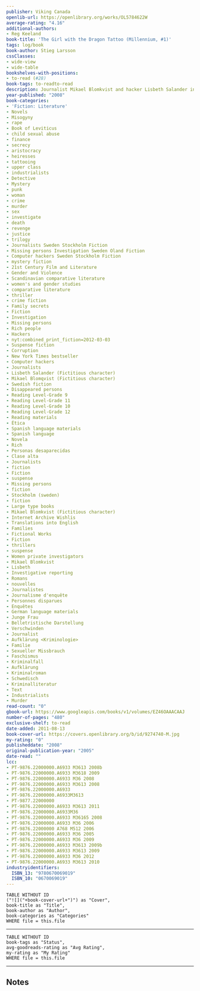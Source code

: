 ```yaml
---
publisher: Viking Canada
openlib-url: https://openlibrary.org/works/OL5784622W
average-rating: "4.16"
additional-authors:
- Reg Keeland
book-title: 'The Girl with the Dragon Tattoo (Millennium, #1)'
tags: log/book
book-author: Stieg Larsson
cssClasses:
- wide-view
- wide-table
bookshelves-with-positions:
- to-read (#28)
book-tags: to-readto-read
description: Journalist Mikael Blomkvist and hacker Lisbeth Salander investigate the disappearance of Harriet Vanger which took place forty years ago.
year-published: "2008"
book-categories:
- 'Fiction: Literature'
- Novels
- Misogyny
- rape
- Book of Leviticus
- child sexual abuse
- finance
- secrecy
- aristocracy
- heiresses
- tattooing
- upper class
- industrialists
- Detective
- Mystery
- punk
- woman
- crime
- murder
- sex
- investigate
- death
- revenge
- justice
- trilogy
- Journalists Sweden Stockholm Fiction
- Missing persons Investigation Sweden Oland Fiction
- Computer hackers Sweden Stockholm Fiction
- mystery fiction
- 21st Century Film and Literature
- Gender and Violence
- Scandinavian comparative literature
- women's and gender studies
- comparative literature
- thriller
- crime fiction
- Family secrets
- Fiction
- Investigation
- Missing persons
- Rich people
- Hackers
- nyt:combined_print_fiction=2012-03-03
- Suspense fiction
- Corruption
- New York Times bestseller
- Computer hackers
- Journalists
- Lisbeth Salander (Fictitious character)
- Mikael Blomqvist (Fictitious character)
- Swedish fiction
- Disappeared persons
- Reading Level-Grade 9
- Reading Level-Grade 11
- Reading Level-Grade 10
- Reading Level-Grade 12
- Reading materials
- Ética
- Spanish language materials
- Spanish language
- Novela
- Rich
- Personas desaparecidas
- Clase alta
- Journalists
- fiction
- Fiction
- suspense
- Missing persons
- fiction
- Stockholm (sweden)
- fiction
- Large type books
- Mikael Blomkvist (Fictitious character)
- Internet Archive Wishlis
- Translations into English
- Families
- Fictional Works
- Fiction
- thrillers
- suspense
- Women private investigators
- Mikael Blomkvist
- Lisbeth
- Investigative reporting
- Romans
- nouvelles
- Journalistes
- Journalisme d'enquête
- Personnes disparues
- Enquêtes
- German language materials
- Junge Frau
- Belletristische Darstellung
- Verschwinden
- Journalist
- Aufklärung <Kriminologie>
- Familie
- Sexueller Missbrauch
- Faschismus
- Kriminalfall
- Aufklärung
- Kriminalroman
- Schwedisch
- Kriminalliteratur
- Text
- Industrialists
- Murder
read-count: "0"
gbook-url: https://www.googleapis.com/books/v1/volumes/EZ46OAAACAAJ
number-of-pages: "480"
exclusive-shelf: to-read
date-added: 2011-08-13
book-cover-url: https://covers.openlibrary.org/b/id/9274740-M.jpg
my-rating: "0"
publisheddate: "2008"
original-publication-year: "2005"
date-read: ""
lcc:
- PT-9876.22000000.A6933 M3613 2008b
- PT-9876.22000000.A6933 M3618 2009
- PT-9876.22000000.A6933 M36 2008
- PT-9876.22000000.A6933 M3613 2008
- PT-9876.22000000.A6933
- PT-9876.22000000.A6933M3613
- PT-9877.22000000
- PT-9876.22000000.A6933 M3613 2011
- PT-9876.22000000.A6933M36
- PT-9876.22000000.A6933 M36165 2008
- PT-9876.22000000.A6933 M36 2006
- PT-9876.22000000 A768 M512 2006
- PT-9876.22000000.A6933 M36 2005
- PT-9876.22000000.A6933 M36 2009
- PT-9876.22000000.A6933 M3613 2009b
- PT-9876.22000000.A6933 M3613 2009
- PT-9876.22000000.A6933 M36 2012
- PT-9876.22000000.A6933 M3613 2010
industryidentifiers:
  ISBN_13: "9780670069019"
  ISBN_10: "0670069019"
---
```


```dataview
TABLE WITHOUT ID
("![]("+book-cover-url+")") as "Cover",
book-title as "Title",
book-author as "Author",
book-categories as "Categories"
WHERE file = this.file
```
---
```dataview
TABLE WITHOUT ID
book-tags as "Status",
avg-goodreads-rating as "Avg Rating",
my-rating as "My Rating"
WHERE file = this.file
```
---
## Notes



